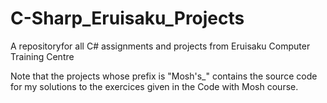# C-Sharp_Eruisaku_Projects
A repositoryfor all C# assignments and projects from Eruisaku Computer Training Centre

Note that the projects whose prefix is "Mosh's_" contains the source code for my solutions to the exercices given in the Code with Mosh  course.
